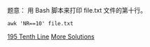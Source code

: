 题意：
用 Bash 脚本来打印 file.txt 文件的第十行。

```
awk 'NR==10' file.txt
```

[195 Tenth Line](https://leetcode.com/problems/tenth-line/description/)
[More Solutions](https://www.cnblogs.com/grandyang/p/5376902.html)
